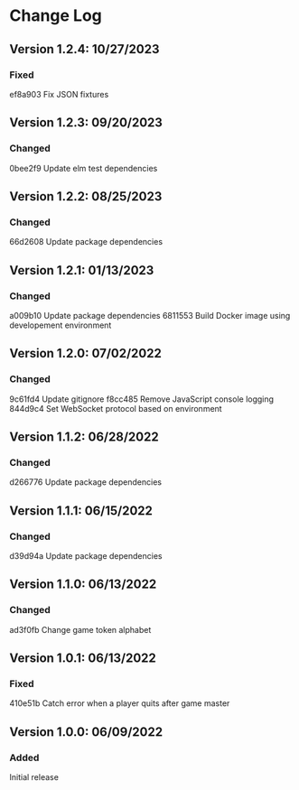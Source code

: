 # Change Log

## Version 1.2.4: 10/27/2023

### Fixed

ef8a903 Fix JSON fixtures

## Version 1.2.3: 09/20/2023

### Changed

0bee2f9 Update elm test dependencies

## Version 1.2.2: 08/25/2023

### Changed

66d2608 Update package dependencies

## Version 1.2.1: 01/13/2023

### Changed

a009b10 Update package dependencies
6811553 Build Docker image using developement environment

## Version 1.2.0: 07/02/2022

### Changed

9c61fd4 Update gitignore
f8cc485 Remove JavaScript console logging
844d9c4 Set WebSocket protocol based on environment

## Version 1.1.2: 06/28/2022

### Changed

d266776 Update package dependencies

## Version 1.1.1: 06/15/2022

### Changed

d39d94a Update package dependencies

## Version 1.1.0: 06/13/2022

### Changed

ad3f0fb Change game token alphabet

## Version 1.0.1: 06/13/2022

### Fixed

410e51b Catch error when a player quits after game master

## Version 1.0.0: 06/09/2022

### Added

Initial release
